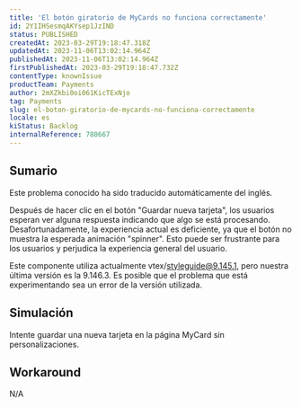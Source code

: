 ```yaml
---
title: 'El botón giratorio de MyCards no funciona correctamente'
id: 2Y1IHSesmqAKYsep1JzIND
status: PUBLISHED
createdAt: 2023-03-29T19:18:47.318Z
updatedAt: 2023-11-06T13:02:14.964Z
publishedAt: 2023-11-06T13:02:14.964Z
firstPublishedAt: 2023-03-29T19:18:47.732Z
contentType: knownIssue
productTeam: Payments
author: 2mXZkbi0oi061KicTExNjo
tag: Payments
slug: el-boton-giratorio-de-mycards-no-funciona-correctamente
locale: es
kiStatus: Backlog
internalReference: 780667
---
```


## Sumario

<div class="alert alert-info">
  <p>Este problema conocido ha sido traducido automáticamente del inglés.</p>
</div>


Después de hacer clic en el botón "Guardar nueva tarjeta", los usuarios esperan ver alguna respuesta indicando que algo se está procesando. Desafortunadamente, la experiencia actual es deficiente, ya que el botón no muestra la esperada animación "spinner". Esto puede ser frustrante para los usuarios y perjudica la experiencia general del usuario.

Este componente utiliza actualmente vtex/styleguide@9.145.1, pero nuestra última versión es la 9.146.3. Es posible que el problema que está experimentando sea un error de la versión utilizada.


##

## Simulación


Intente guardar una nueva tarjeta en la página MyCard sin personalizaciones.



## Workaround


N/A





